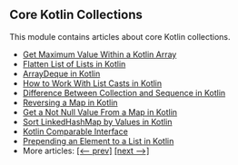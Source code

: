 ## Core Kotlin Collections

This module contains articles about core Kotlin collections.
- [Get Maximum Value Within a Kotlin Array](https://www.baeldung.com/kotlin/max-value-in-array)
- [Flatten List of Lists in Kotlin](https://www.baeldung.com/kotlin/flatten-list-of-lists)
- [ArrayDeque in Kotlin](https://www.baeldung.com/kotlin/arraydeque)
- [How to Work With List Casts in Kotlin](https://www.baeldung.com/kotlin/list-cast)
- [Difference Between Collection and Sequence in Kotlin](https://www.baeldung.com/kotlin/collection-vs-sequence)
- [Reversing a Map in Kotlin](https://www.baeldung.com/kotlin/reversing-a-map)
- [Get a Not Null Value From a Map in Kotlin](https://www.baeldung.com/kotlin/map-not-null-value)
- [Sort LinkedHashMap by Values in Kotlin](https://www.baeldung.com/kotlin/linkedhashmap-sort-by-values)
- [Kotlin Comparable Interface](https://www.baeldung.com/kotlin/comparable)
- [Prepending an Element to a List in Kotlin](https://www.baeldung.com/kotlin/list-prepend-item)
- More articles: [[<-- prev]](../core-kotlin-collections-3) [[next -->]](../core-kotlin-collections-5)
